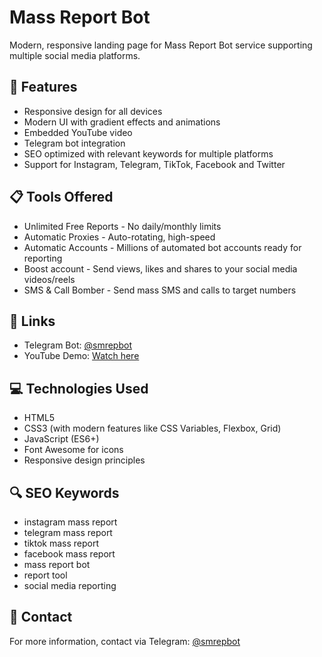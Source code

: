 # Mass Report Bot

Modern, responsive landing page for Mass Report Bot service supporting multiple social media platforms.

## 🚀 Features

- Responsive design for all devices
- Modern UI with gradient effects and animations
- Embedded YouTube video
- Telegram bot integration
- SEO optimized with relevant keywords for multiple platforms
- Support for Instagram, Telegram, TikTok, Facebook and Twitter

## 📋 Tools Offered

- Unlimited Free Reports - No daily/monthly limits
- Automatic Proxies - Auto-rotating, high-speed
- Automatic Accounts - Millions of automated bot accounts ready for reporting
- Boost account - Send views, likes and shares to your social media videos/reels
- SMS & Call Bomber - Send mass SMS and calls to target numbers

## 🔗 Links

- Telegram Bot: [@smrepbot](https://t.me/smrepbot)
- YouTube Demo: [Watch here](https://www.youtube.com/watch?v=AHWWS2TIQWU)

## 💻 Technologies Used

- HTML5
- CSS3 (with modern features like CSS Variables, Flexbox, Grid)
- JavaScript (ES6+)
- Font Awesome for icons
- Responsive design principles


## 🔍 SEO Keywords

- instagram mass report
- telegram mass report
- tiktok mass report
- facebook mass report
- mass report bot
- report tool
- social media reporting

## 📱 Contact

For more information, contact via Telegram: [@smrepbot](https://t.me/smrepbot) 
